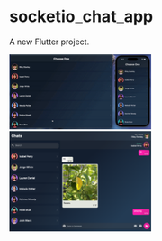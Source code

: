# socketio_chat_app

A new Flutter project.


<p float="left">
  
 <img src="https://github.com/ElifYu/Socket.io-Chat-App/blob/main/assets/video-gif.gif" width="50%"/>
   <img src="https://github.com/ElifYu/Socket.io-Chat-App/blob/main/assets/photo1.png" width="50%"/>
</p>
